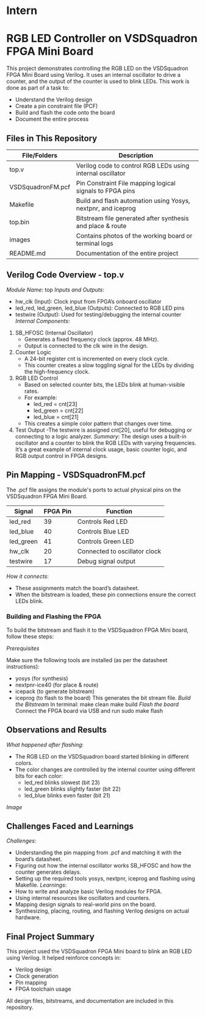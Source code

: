 # Intern

# RGB LED Controller on VSDSquadron FPGA Mini Board

This project demonstrates controlling the RGB LED on the VSDSquadron FPGA Mini Board using Verilog. It uses an internal oscillator to drive a counter, and the output of the counter is used to blink LEDs.
This work is done as part of a task to:
- Understand the Verilog design
- Create a pin constraint file (PCF)
- Build and flash the code onto the board
- Document the entire process

  
## Files in This Repository

| File/Folders       | Description |
|--------------------|-------------|
| top.v              | Verilog code to control RGB LEDs using internal oscillator |
| VSDSquadronFM.pcf  | Pin Constraint File mapping logical signals to FPGA pins |
| Makefile           | Build and flash automation using Yosys, nextpnr, and iceprog |
| top.bin            | Bitstream file generated after synthesis and place & route |
|  images            | Contains photos of the working board or terminal logs |
| README.md          | Documentation of the entire project |

## Verilog Code Overview - top.v

*Module Name*: top
*Inputs and Outputs*:
- hw_clk (Input): Clock input from FPGA’s onboard oscillator
- led_red, led_green, led_blue (Outputs): Connected to RGB LED pins
- testwire (Output): Used for testing/debugging the internal counter
*Internal Components*:
1. SB_HFOSC (Internal Oscillator)
   - Generates a fixed frequency clock (approx. 48 MHz).
   - Output is connected to the clk wire in the design.
2. Counter Logic
   - A 24-bit register cnt is incremented on every clock cycle.
   - This counter creates a slow toggling signal for the LEDs by dividing the high-frequency clock.
3. RGB LED Control
   - Based on selected counter bits, the LEDs blink at human-visible rates.
   - For example:
     - led_red = cnt[23]
     - led_green = cnt[22]
     - led_blue = cnt[21]
   - This creates a simple color pattern that changes over time.
 4. Test Output
     -The testwire is assigned cnt[20], useful for debugging or connecting to a logic analyzer.
*Summary*:
The design uses a built-in oscillator and a counter to blink the RGB LEDs with varying frequencies. It’s a great example of internal clock usage, basic counter logic, and RGB output control in FPGA designs.


## Pin Mapping - VSDSquadronFM.pcf

The .pcf file assigns the module's ports to actual physical pins on the VSDSquadron FPGA Mini Board.

| Signal   | FPGA Pin | Function         |
|----------|----------|------------------|
| led_red  | 39       | Controls Red LED |
| led_blue | 40       | Controls Blue LED |
| led_green| 41       | Controls Green LED |
| hw_clk   | 20       | Connected to oscillator clock |
| testwire | 17       | Debug signal output |

*How it connects*:
- These assignments match the board’s datasheet.
- When the bitstream is loaded, these pin connections ensure the correct LEDs blink.


### Building and Flashing the FPGA

To build the bitstream and flash it to the VSDSquadron FPGA Mini board, follow these steps:

*Prerequisites*

Make sure the following tools are installed (as per the datasheet instructions):
- yosys (for synthesis)
- nextpnr-ice40 (for place & route)
- icepack (to generate bitstream)
- iceprog (to flash to the board)
This generates the bit stream file.
*Build the Bitstream*
In terminal:
make clean
make build
*Flash the board*
Connect the FPGA board via USB and run
sudo make flash


## Observations and Results

*What happened after flashing*:
- The RGB LED on the VSDSquadron board started blinking in different colors.
- The color changes are controlled by the internal counter using different bits for each color:
  - led_red blinks slowest (bit 23)
  - led_green blinks slightly faster (bit 22)
  - led_blue blinks even faster (bit 21)

*Image*


## Challenges Faced and Learnings

*Challenges*:
- Understanding the pin mapping from .pcf and matching it with the board’s datasheet.
- Figuring out how the internal oscillator works SB_HFOSC and how the counter generates delays.
- Setting up the required tools yosys, 
  nextpnr, iceprog and flashing using  Makefile.
*Learnings*:
- How to write and analyze basic Verilog modules for FPGA.
- Using internal resources like oscillators and counters.
- Mapping design signals to real-world pins on the board.
- Synthesizing, placing, routing, and flashing Verilog designs on actual hardware.


##  Final Project Summary

This project used the VSDSquadron FPGA Mini board to blink an RGB LED using Verilog. It helped reinforce concepts in:
- Verilog design
- Clock generation
- Pin mapping
- FPGA toolchain usage

All design files, bitstreams, and documentation are included in this repository.
